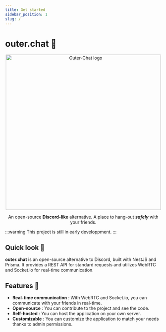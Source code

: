 ```yaml
---
title: Get started
sidebar_position: 1
slug: /
---
```


# outer.chat 🚀

<p align="center">
  <a target="blank"><img src="https://raw.githubusercontent.com/outer-chat/outer-chat/main/.readme/outerchat.png" width="500" alt="Outer-Chat logo" /></a>
</p>

<p align="center">
  An open-source <strong>Discord-like</strong> alternative. A place to hang-out <em><strong>safely</strong></em> with your friends.
</p>

:::warning
This project is still in early developpment.
:::

## Quick look 📸

**outer.chat** is an open-source alternative to Discord, built with NestJS and Prisma. It provides a REST API for standard requests and utilizes WebRTC and Socket.io for real-time communication.

## Features 🎉

- **Real-time communication** : With WebRTC and Socket.io, you can communicate with your friends in real-time.
- **Open-source** : You can contribute to the project and see the code.
- **Self-hosted** : You can host the application on your own server.
- **Customizable** : You can customize the application to match your needs thanks to admin permissions.

